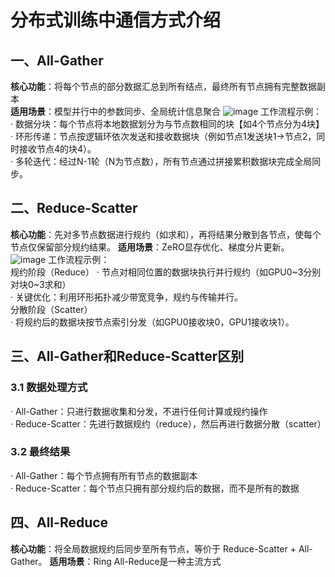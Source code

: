 # 分布式训练中通信方式介绍
## 一、All-Gather 
**核心功能**：将每个节点的部分数据汇总到所有结点，最终所有节点拥有完整数据副本  
**适用场景**：模型并行中的参数同步、全局统计信息聚合
![image](https://github.com/user-attachments/assets/b362025a-087c-472b-a4a6-417088fc5e46)
工作流程示例：  
· 数据分块：每个节点将本地数据划分为与节点数相同的块【如4个节点分为4块】  
· 环形传递：节点按逻辑环依次发送和接收数据块（例如节点1发送块1→节点2，同时接收节点4的块4）。  
· 多轮迭代：经过N-1轮（N为节点数），所有节点通过拼接累积数据块完成全局同步。

## 二、Reduce-Scatter
**核心功能**：先对多节点数据进行规约（如求和），再将结果分散到各节点，使每个节点仅保留部分规约结果。
**适用场景**：ZeRO显存优化、梯度分片更新。
![image](https://github.com/user-attachments/assets/dee9e2c3-6282-49d9-9290-d8be9a4fd225)
工作流程示例：  
规约阶段（Reduce）
· 节点对相同位置的数据块执行并行规约（如GPU0~3分别对块0~3求和）  
· 关键优化：利用环形拓扑减少带宽竞争，规约与传输并行。  
分散阶段（Scatter）  
· 将规约后的数据块按节点索引分发（如GPU0接收块0，GPU1接收块1）。
## 三、All-Gather和Reduce-Scatter区别
### 3.1 数据处理方式
· All-Gather：只进行数据收集和分发，不进行任何计算或规约操作  
· Reduce-Scatter：先进行数据规约（reduce），然后再进行数据分散（scatter）
### 3.2 最终结果
· All-Gather：每个节点拥有所有节点的数据副本  
· Reduce-Scatter：每个节点只拥有部分规约后的数据，而不是所有的数据
## 四、All-Reduce
**核心功能**：将全局数据规约后同步至所有节点，等价于 Reduce-Scatter + All-Gather。
**适用场景**：Ring All-Reduce是一种主流方式
